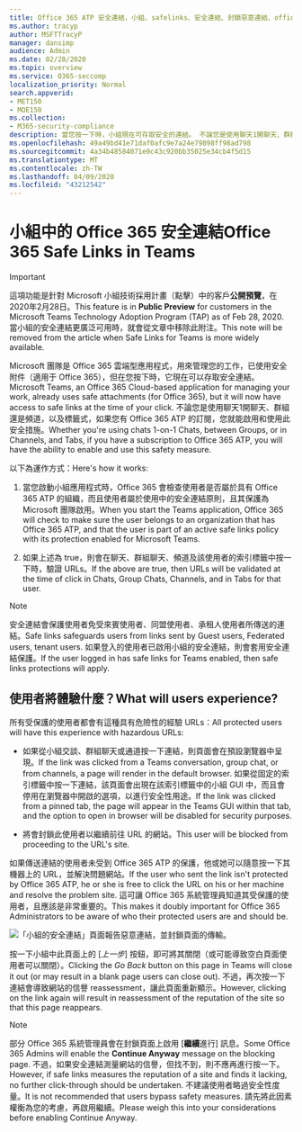 ```yaml
---
title: Office 365 ATP 安全連結，小組、safelinks、安全連結、封鎖惡意連結、office 365 ATP、小組安全連結、停止使用者按一下不正確的連結、惡意連結
ms.author: tracyp
author: MSFTTracyP
manager: dansimp
audience: Admin
ms.date: 02/28/2020
ms.topic: overview
ms.service: O365-seccomp
localization_priority: Normal
search.appverid:
- MET150
- MOE150
ms.collection:
- M365-security-compliance
description: 當您按一下時，小組現在可存取安全的連結。 不論您是使用聊天1開聊天、群組還是頻道，以及標籤式，如果您有 Office 365 ATP 的訂閱，您就能夠啟用和使用此安全功能。
ms.openlocfilehash: 49a49bd41e71daf0afc9e7a24e79898ff98ad798
ms.sourcegitcommit: 4a34b48584071e0c43c920bb35025e34cb4f5d15
ms.translationtype: MT
ms.contentlocale: zh-TW
ms.lasthandoff: 04/09/2020
ms.locfileid: "43212542"
---
```

<!--06/21/2019-->

# <a name="office-365-safe-links-in-teams"></a><span data-ttu-id="950e3-104">小組中的 Office 365 安全連結</span><span class="sxs-lookup"><span data-stu-id="950e3-104">Office 365 Safe Links in Teams</span></span>

> [!IMPORTANT]
> <span data-ttu-id="950e3-105">這項功能是針對 Microsoft 小組技術採用計畫（點擊）中的客戶**公開預覽**，在2020年2月28日。</span><span class="sxs-lookup"><span data-stu-id="950e3-105">This feature is in **Public Preview** for customers in the Microsoft Teams Technology Adoption Program (TAP) as of Feb 28, 2020.</span></span> <span data-ttu-id="950e3-106">當小組的安全連結更廣泛可用時，就會從文章中移除此附注。</span><span class="sxs-lookup"><span data-stu-id="950e3-106">This note will be removed from the article when Safe Links for Teams is more widely available.</span></span>

<span data-ttu-id="950e3-107">Microsoft 團隊是 Office 365 雲端型應用程式，用來管理您的工作，已使用安全附件（適用于 Office 365），但在您按下時，它現在可以存取安全連結。</span><span class="sxs-lookup"><span data-stu-id="950e3-107">Microsoft Teams, an Office 365 Cloud-based application for managing your work, already uses safe attachments (for Office 365), but it will now have access to safe links at the time of your click.</span></span> <span data-ttu-id="950e3-108">不論您是使用聊天1開聊天、群組還是頻道，以及標籤式，如果您有 Office 365 ATP 的訂閱，您就能啟用和使用此安全措施。</span><span class="sxs-lookup"><span data-stu-id="950e3-108">Whether you're using chats 1-on-1 Chats, between Groups, or in Channels, and Tabs, if you have a subscription to Office 365 ATP, you will have the ability to enable and use this safety measure.</span></span>

<span data-ttu-id="950e3-109">以下為運作方式：</span><span class="sxs-lookup"><span data-stu-id="950e3-109">Here's how it works:</span></span> 

1. <span data-ttu-id="950e3-110">當您啟動小組應用程式時，Office 365 會檢查使用者是否屬於具有 Office 365 ATP 的組織，而且使用者屬於使用中的安全連結原則，且其保護為 Microsoft 團隊啟用。</span><span class="sxs-lookup"><span data-stu-id="950e3-110">When you start the Teams application, Office 365 will check to make sure the user belongs to an organization that has Office 365 ATP, and that the user is part of an active safe links policy with its protection enabled for Microsoft Teams.</span></span>

2. <span data-ttu-id="950e3-111">如果上述為 true，則會在聊天、群組聊天、頻道及該使用者的索引標籤中按一下時，驗證 URLs。</span><span class="sxs-lookup"><span data-stu-id="950e3-111">If the above are true, then URLs will be validated at the time of click in Chats, Group Chats, Channels, and in Tabs for that user.</span></span>

> [!NOTE]
> <span data-ttu-id="950e3-112">安全連結會保護使用者免受來賓使用者、同盟使用者、承租人使用者所傳送的連結。</span><span class="sxs-lookup"><span data-stu-id="950e3-112">Safe links safeguards users from links sent by Guest users, Federated users, tenant users.</span></span> <span data-ttu-id="950e3-113">如果登入的使用者已啟用小組的安全連結，則會套用安全連結保護。</span><span class="sxs-lookup"><span data-stu-id="950e3-113">If the user logged in has safe links for Teams enabled, then safe links protections will apply.</span></span>
 
## <a name="what-will-users-experience"></a><span data-ttu-id="950e3-114">使用者將體驗什麼？</span><span class="sxs-lookup"><span data-stu-id="950e3-114">What will users experience?</span></span> 

<span data-ttu-id="950e3-115">所有受保護的使用者都會有這種具有危險性的經驗 URLs：</span><span class="sxs-lookup"><span data-stu-id="950e3-115">All protected users will have this experience with hazardous URLs:</span></span> 

- <span data-ttu-id="950e3-116">如果從小組交談、群組聊天或通道按一下連結，則頁面會在預設瀏覽器中呈現。</span><span class="sxs-lookup"><span data-stu-id="950e3-116">If the link was clicked from a Teams conversation, group chat, or from channels, a page will render in the default browser.</span></span> <span data-ttu-id="950e3-117">如果從固定的索引標籤中按一下連結，該頁面會出現在該索引標籤中的小組 GUI 中，而且會停用在瀏覽器中開啟的選項，以進行安全性用途。</span><span class="sxs-lookup"><span data-stu-id="950e3-117">If the link was clicked from a pinned tab, the page will appear in the Teams GUI within that tab, and the option to open in browser will be disabled for security purposes.</span></span>

- <span data-ttu-id="950e3-118">將會封鎖此使用者以繼續前往 URL 的網站。</span><span class="sxs-lookup"><span data-stu-id="950e3-118">This user will be blocked from proceeding to the URL's site.</span></span>

<span data-ttu-id="950e3-119">如果傳送連結的使用者未受到 Office 365 ATP 的保護，他或她可以隨意按一下其機器上的 URL，並解決問題網站。</span><span class="sxs-lookup"><span data-stu-id="950e3-119">If the user who sent the link isn't protected by Office 365 ATP, he or she is free to click the URL on his or her machine and resolve the problem site.</span></span> <span data-ttu-id="950e3-120">這可讓 Office 365 系統管理員知道其受保護的使用者，且應該是非常重要的。</span><span class="sxs-lookup"><span data-stu-id="950e3-120">This makes it doubly important for Office 365 Administrators to be aware of who their protected users are and should be.</span></span>

![「小組的安全連結」頁面報告惡意連結，並封鎖頁面的傳輸。](/microsoft-365/media/TP_SafelinksForTeams_Malicious.png)

<span data-ttu-id="950e3-122">按一下小組中此頁面上的 [*上一步*] 按鈕，即可將其關閉（或可能導致空白頁面使用者可以關閉）。</span><span class="sxs-lookup"><span data-stu-id="950e3-122">Clicking the *Go Back* button on this page in Teams will close it out (or may result in a blank page users  can close out).</span></span> <span data-ttu-id="950e3-123">不過，再次按一下連結會導致網站的信譽 reassessment，讓此頁面重新顯示。</span><span class="sxs-lookup"><span data-stu-id="950e3-123">However, clicking on the link again will result in reassessment of the reputation of the site so that this page reappears.</span></span>

> [!NOTE]
><span data-ttu-id="950e3-124">部分 Office 365 系統管理員會在封鎖頁面上啟用 [**繼續**進行] 訊息。</span><span class="sxs-lookup"><span data-stu-id="950e3-124">Some Office 365 Admins will enable the **Continue Anyway** message on the blocking page.</span></span> <span data-ttu-id="950e3-125">不過，如果安全連結測量網站的信譽，但找不到，則不應再進行按一下。</span><span class="sxs-lookup"><span data-stu-id="950e3-125">However, if safe links measures the reputation of a site and finds it lacking, no further click-through should be undertaken.</span></span> <span data-ttu-id="950e3-126">不建議使用者略過安全性度量。</span><span class="sxs-lookup"><span data-stu-id="950e3-126">It is not recommended that users bypass safety measures.</span></span> <span data-ttu-id="950e3-127">請先將此因素權衡為您的考慮，再啟用繼續。</span><span class="sxs-lookup"><span data-stu-id="950e3-127">Please weigh this into your considerations before enabling Continue Anyway.</span></span> 

